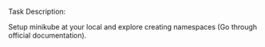 Task Description:

Setup minikube at your local and explore creating namespaces (Go through official documentation).
